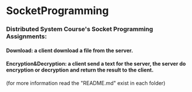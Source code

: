 # SocketProgramming
### Distributed System Course's Socket Programming Assignments:
#### Download: a client download a file from the server.
#### Encryption&Decryption: a client send a text for the server, the server do encryption or decryption and return the result to the client.

(for more information read the "README.md" exist in each folder)
